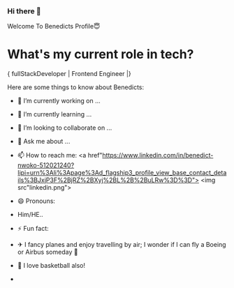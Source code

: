 ### Hi there 👋

Welcome To Benedicts Profile😇

<h1>What's my current role in tech?</h1>
   { fullStackDeveloper | Frontend Engineer |} 


Here are some things to know about Benedicts:

- 🔭 I’m currently working on ...
- 🌱 I’m currently learning ...
- 👯 I’m looking to collaborate on ...

- 💬 Ask me about ...
- 📫 How to reach me: <a href"https://www.linkedin.com/in/benedict-nwoko-512021240?lipi=urn%3Ali%3Apage%3Ad_flagship3_profile_view_base_contact_details%3BJxjP3F%2BjRZ%2BXyj%2BL%2B%2BuLRw%3D%3D"> <img src"linkedin.png"> </a>


- 😄 Pronouns: 
- Him/HE..


- ⚡ Fun fact: 
- ✈ I fancy planes and enjoy travelling by air; I wonder if I can fly a Boeing or Airbus someday 🤔
- 🏀 I love basketball also! 
- 
   

